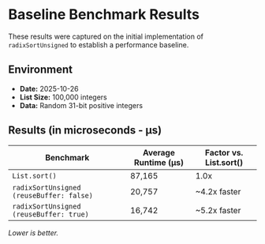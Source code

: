 # Baseline Benchmark Results

These results were captured on the initial implementation of `radixSortUnsigned` to establish a performance baseline.

## Environment

- **Date:** 2025-10-26
- **List Size:** 100,000 integers
- **Data:** Random 31-bit positive integers

## Results (in microseconds - µs)

| Benchmark                               | Average Runtime (µs) | Factor vs. List.sort() |
| --------------------------------------- | -------------------- | ---------------------- |
| `List.sort()`                           | 87,165               | 1.0x                   |
| `radixSortUnsigned (reuseBuffer: false)`| 20,757               | ~4.2x faster           |
| `radixSortUnsigned (reuseBuffer: true)` | 16,742               | ~5.2x faster           |

*Lower is better.*
